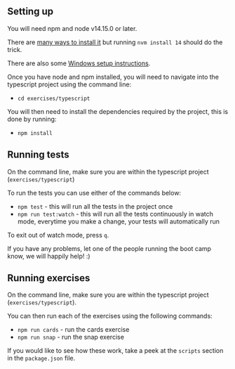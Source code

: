 ## Setting up

You will need npm and node v14.15.0 or later. 

There are [many ways to install it](https://nodejs.dev/en/learn/how-to-install-nodejs/) but running `nvm install 14` should do the trick. 

There are also some [Windows setup instructions](https://phoenixnap.com/kb/install-node-js-npm-on-windows).

Once you have node and npm installed, you will need to navigate into the typescript project using the command line: 
- `cd exercises/typescript`

You will then need to install the dependencies required by the project, this is done by running: 
- `npm install`

## Running tests

On the command line, make sure you are within the typescript project (`exercises/typescript`) 

To run the tests you can use either of the commands below:

- `npm test` - this will run all the tests in the project once
- `npm run test:watch` - this will run all the tests continuously in watch mode, everytime you make a change, your tests will automatically run

To exit out of watch mode, press `q`.

If you have any problems, let one of the people running the boot camp know, we will happily help! :)

## Running exercises

On the command line, make sure you are within the typescript project (`exercises/typescript`).

You can then run each of the exercises using the following commands: 

- `npm run cards` - run the cards exercise
- `npm run snap` - run the snap exercise

If you would like to see how these work, take a peek at the `scripts` section in the `package.json` file.